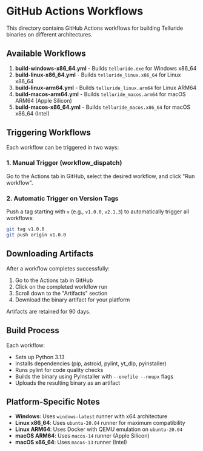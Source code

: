 # GitHub Actions Workflows

This directory contains GitHub Actions workflows for building Telluride binaries on different architectures.

## Available Workflows

1. **build-windows-x86_64.yml** - Builds `telluride.exe` for Windows x86_64
2. **build-linux-x86_64.yml** - Builds `telluride_linux.x86_64` for Linux x86_64
3. **build-linux-arm64.yml** - Builds `telluride_linux.arm64` for Linux ARM64
4. **build-macos-arm64.yml** - Builds `telluride_macos.arm64` for macOS ARM64 (Apple Silicon)
5. **build-macos-x86_64.yml** - Builds `telluride_macos.x86_64` for macOS x86_64 (Intel)

## Triggering Workflows

Each workflow can be triggered in two ways:

### 1. Manual Trigger (workflow_dispatch)
Go to the Actions tab in GitHub, select the desired workflow, and click "Run workflow".

### 2. Automatic Trigger on Version Tags
Push a tag starting with `v` (e.g., `v1.0.0`, `v2.1.3`) to automatically trigger all workflows:

```bash
git tag v1.0.0
git push origin v1.0.0
```

## Downloading Artifacts

After a workflow completes successfully:

1. Go to the Actions tab in GitHub
2. Click on the completed workflow run
3. Scroll down to the "Artifacts" section
4. Download the binary artifact for your platform

Artifacts are retained for 90 days.

## Build Process

Each workflow:
- Sets up Python 3.13
- Installs dependencies (pip, astroid, pylint, yt_dlp, pyinstaller)
- Runs pylint for code quality checks
- Builds the binary using PyInstaller with `--onefile --noupx` flags
- Uploads the resulting binary as an artifact

## Platform-Specific Notes

- **Windows**: Uses `windows-latest` runner with x64 architecture
- **Linux x86_64**: Uses `ubuntu-20.04` runner for maximum compatibility
- **Linux ARM64**: Uses Docker with QEMU emulation on `ubuntu-20.04`
- **macOS ARM64**: Uses `macos-14` runner (Apple Silicon)
- **macOS x86_64**: Uses `macos-13` runner (Intel)
